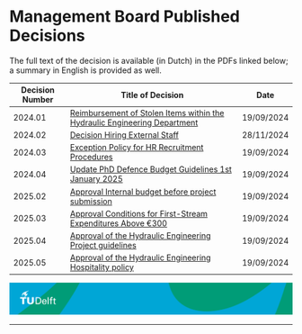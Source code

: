 # Management Board Published Decisions


The full text of the decision is available (in Dutch) in the PDFs linked below; a summary in English is provided as well.

| Decision Number | Title of Decision                                             | Date       |
|-----------------|---------------------------------------------------------------|------------|
| 2024.01         | [Reimbursement of Stolen Items within the Hydraulic Engineering Department](./DecisionFiles/MT_Decision_HE_2024_01.pdf) | 19/09/2024 |
| 2024.02         | [Decision Hiring External Staff](./DecisionFiles/2024.02_Decision_Hiring_External_Staff.pdf) | 28/11/2024  |
| 2024.03         | [Exception Policy for HR Recruitment Procedures](./DecisionFiles/2024.03_Exception_Policy_for_HR_Recruitment_Procedures.pdf) | 19/09/2024 |
| 2024.04         | [Update PhD Defence Budget Guidelines 1st January 2025](./DecisionFiles/2024.04_Update_PhD_Defence_Budget_Guidelines_1st_January_2025.pdf) | 19/09/2024 |
| 2025.02         | [Approval Internal budget before project submission](./DecisionFiles/2025.02%20Approval%20internal%20budget%20before%20project%20submission.pdf) | 19/09/2024 |
| 2025.03         | [Approval Conditions for First-Stream Expenditures Above €300](./DecisionFiles/2025.03%20Approval%20and%20Conditions%20for%20First-Stream%20Expenditures%20Above%20€300.pdf) | 19/09/2024 |
| 2025.04         | [Approval of the Hydraulic Engineering Project guidelines](./DecisionFiles/2025.04%20Approval%20of%20the%20Hydraulic%20Engineering%20Project%20Guidelines.pdf) | 19/09/2024 |
| 2025.05         | [Approval of the Hydraulic Engineering Hospitality policy](./DecisionFiles/2025.05%20Approval%20of%20the%20Hydraulic%20Engineering%20Hospitality%20%20policy.pdf)| 19/09/2024 |


![footer](../../../figures/footer-tudelft.jpg)
 
-----------------------------------------------------------------------------------------------------

